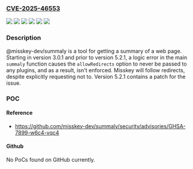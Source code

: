 ### [CVE-2025-46553](https://cve.mitre.org/cgi-bin/cvename.cgi?name=CVE-2025-46553)
![](https://img.shields.io/static/v1?label=Product&message=summaly&color=blue)
![](https://img.shields.io/static/v1?label=Version&message=%3D%20%3E%3D%203.0.1%2C%20%3C%205.2.1%20&color=brighgreen)
![](https://img.shields.io/static/v1?label=Vulnerability&message=CWE-601%3A%20URL%20Redirection%20to%20Untrusted%20Site%20('Open%20Redirect')&color=brighgreen)
![](https://img.shields.io/static/v1?label=Vulnerability&message=CWE-665%3A%20Improper%20Initialization&color=brighgreen)
![](https://img.shields.io/static/v1?label=Vulnerability&message=CWE-669%3A%20Incorrect%20Resource%20Transfer%20Between%20Spheres&color=brighgreen)
![](https://img.shields.io/static/v1?label=Vulnerability&message=CWE-693%3A%20Protection%20Mechanism%20Failure&color=brighgreen)

### Description

@misskey-dev/summaly is a tool for getting a summary of a web page. Starting in version 3.0.1 and prior to version 5.2.1, a logic error in the main `summaly` function causes the `allowRedirects` option to never be passed to any plugins, and as a result, isn't enforced. Misskey will follow redirects, despite explicitly requesting not to. Version 5.2.1 contains a patch for the issue.

### POC

#### Reference
- https://github.com/misskey-dev/summaly/security/advisories/GHSA-7899-w6c4-vqc4

#### Github
No PoCs found on GitHub currently.


